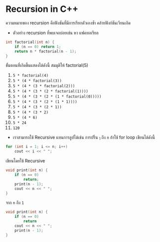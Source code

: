 # Recursion in C++
ความหมายของ recursion คือฟังชันที่มีการเรียกตัวเองซํ้า คล้ายฟังก์ชันเวียนเกิด

- ตัวอย่าง recursion ที่พบเจอบ่อยเช่น หา แฟคทอเรียล
```cpp
int factorial(int n) {
    if (n == 0) return 1;
    return n * factorial(n - 1);
}
```

ขั้นตอนที่เกิดขึ้นแสดงได้ดังนี้ สมมุติให้ factorial(5)
1. `5 * factorial(4)`
2. `5 * (4 * factorial(3))`
3. `5 * (4 * (3 * factorial(2)))`
4. `5 * (4 * (3 * (2 * factorial(1))))`
5. `5 * (4 * (3 * (2 * (1 * factorial(0)))))`
6. `5 * (4 * (3 * (2 * (1 * 1))))`
7. `5 * (4 * (3 * (2 * 1))`
8. `5 * (4 * (3 * 2)`
8. `5 * (4 * 6)`
9. `5 * 24`
10. `120`

- เราสามารถใช้ Recursive แทนการลูปได้เช่น
การปริ้น `ๅ` ถึง `n` ถ้าใช้ for loop เขียนได้ดังนี้
```cpp
for (int i = 1; i <= n; i++) 
	cout << i << " ";
```

เขียนโดยใช้ Recursive
```cpp
void print(int n) {
    if (n == 0)
        return;
    print(n - 1);
    cout << n << " ";
}
```

จาก `n` ถึง `1`

```cpp
void print(int n) {
    if (n == 0)
        return
    cout << n << " ";
    print(n - 1);
}
```